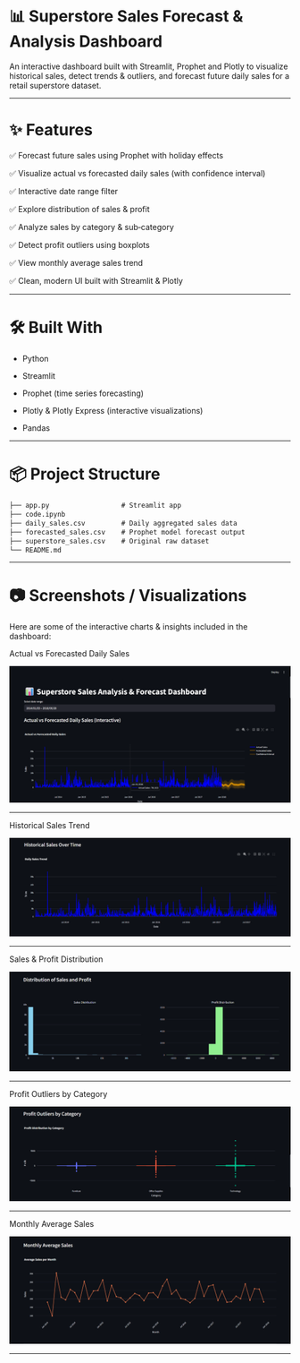 # 📊 Superstore Sales Forecast & Analysis Dashboard

An interactive dashboard built with Streamlit, Prophet and Plotly to visualize historical sales, detect trends & outliers, and forecast future daily sales for a retail superstore dataset.

---

# ✨ Features

✅ Forecast future sales using Prophet with holiday effects

✅ Visualize actual vs forecasted daily sales (with confidence interval)

✅ Interactive date range filter

✅ Explore distribution of sales & profit

✅ Analyze sales by category & sub‑category

✅ Detect profit outliers using boxplots

✅ View monthly average sales trend

✅ Clean, modern UI built with Streamlit & Plotly

---

# 🛠 Built With

- Python

- Streamlit

- Prophet (time series forecasting)

- Plotly & Plotly Express (interactive visualizations)

- Pandas

---

# 📦 Project Structure
```
├── app.py                  # Streamlit app
├── code.ipynb
├── daily_sales.csv         # Daily aggregated sales data
├── forecasted_sales.csv    # Prophet model forecast output
├── superstore_sales.csv    # Original raw dataset
└── README.md
```

---

# 📷 Screenshots / Visualizations

Here are some of the interactive charts & insights included in the dashboard:

Actual vs Forecasted Daily Sales

![Actual vs Forecasted Daily Sales](images/daily_sales.png)

---

Historical Sales Trend

![Historical Sales Trend](images/historical_sales.png)

---

Sales & Profit Distribution

![Sales & Profit Distribution](images/sales_profit.png)

---

Profit Outliers by Category

![Profit Outliers by Category](images/profit_outlier.png)

---

Monthly Average Sales

![Monthly Average Sales](images/average_monthly.png)

---

